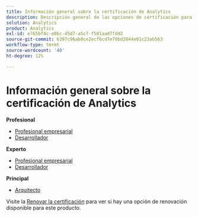 ```yaml
---
title: Información general sobre la certificación de Analytics
description: Descripción general de las opciones de certificación para Adobe Analytics
solution: Analytics
product: Analytics
exl-id: e765bf4c-e0bc-45d7-a5c7-f501aad7fdd2
source-git-commit: 6397c96ab0ce2ecf6cd7e70bd2044e01c23ab563
workflow-type: tm+mt
source-wordcount: '40'
ht-degree: 12%

---
```


# Información general sobre la certificación de Analytics

**Profesional**

* [Profesional empresarial](/help/certifications/aa/aa-p-business.md) <!--AD0-E212-->
* [Desarrollador](/help/certifications/aa/aa-p-developer.md) <!--AD0-E213-->

**Experto**

* [Profesional empresarial](/help/certifications/aa/aa-e-business.md) <!--AD0-E208-->
* [Desarrollador](/help/certifications/aa/aa-e-developer.md) <!--AD0-E209-->

**Principal**

* [Arquitecto](/help/certifications/aa/aa-m-architect.md) <!--AD0-E207-->

Visite la [Renovar la certificación](/help/certifications/renew.md) para ver si hay una opción de renovación disponible para este producto.
